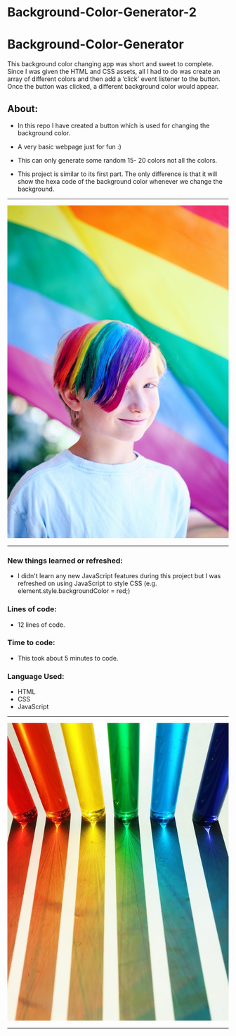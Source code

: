 # Background-Color-Generator-2

# Background-Color-Generator

This background color changing app was short and sweet to complete. Since I was given the HTML and CSS assets, all I had to do was create an array of different colors and then add a ‘click' event listener to the button. Once the button was clicked, a different background color would appear.

## About:

- In this repo I have created a button which is used for changing the background color.

- A very basic webpage just for fun :)

- This can only generate some random 15- 20 colors not all the colors.

- This project is similar to its first part. The only difference is that it will show the hexa code of the background color whenever we change the background.



<hr>
<img src="https://github.com/yashksingh/Background-Color-Generator-2/blob/main/Wiki_Images/pexels-sharon-mccutcheon-1215831.jpg">
<hr>

### New things learned or refreshed:

- I didn't learn any new JavaScript features during this project but I was refreshed on using JavaScript to style CSS (e.g. element.style.backgroundColor = red;)

### Lines of code: 

- 12 lines of code.

### Time to code:

- This took about 5 minutes to code.

### Language Used:

* HTML
* CSS
* JavaScript

<hr>
<img src="https://github.com/yashksingh/Background-Color-Generator-2/blob/main/Wiki_Images/joyce-mccown-1Q4TjXPlrVQ-unsplash.jpg">
<hr>
